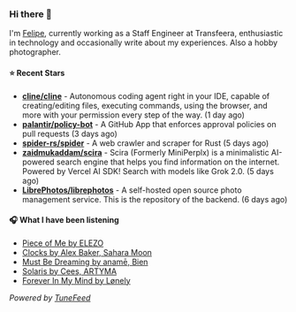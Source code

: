 ### Hi there 👋

I'm [Felipe](https://felipevm.com), currently working as a Staff Engineer at Transfeera, enthusiastic in technology and occasionally write about my experiences. Also a hobby photographer.

#### ⭐ Recent Stars
- **[cline/cline](https://github.com/cline/cline)** - Autonomous coding agent right in your IDE, capable of creating/editing files, executing commands, using the browser, and more with your permission every step of the way. (1 day ago)
- **[palantir/policy-bot](https://github.com/palantir/policy-bot)** - A GitHub App that enforces approval policies on pull requests (3 days ago)
- **[spider-rs/spider](https://github.com/spider-rs/spider)** - A web crawler and scraper for Rust (5 days ago)
- **[zaidmukaddam/scira](https://github.com/zaidmukaddam/scira)** - Scira (Formerly MiniPerplx) is a minimalistic AI-powered search engine that helps you find information on the internet. Powered by Vercel AI SDK! Search with models like Grok 2.0. (5 days ago)
- **[LibrePhotos/librephotos](https://github.com/LibrePhotos/librephotos)** - A self-hosted open source photo management service. This is the repository of the backend. (6 days ago)

#### 🎧 What I have been listening
- [Piece of Me by ELEZO](https://open.spotify.com/track/7cAp1U4PoXGogMPdGOKGoz)
- [Clocks by Alex Baker, Sahara Moon](https://open.spotify.com/track/7nqeKUkuQb3pIiNUas2FEV)
- [Must Be Dreaming by anamē, Bien](https://open.spotify.com/track/17kDoCyWLuTKgSf0Oxr2dV)
- [Solaris by Cees, ARTYMA](https://open.spotify.com/track/1GcdWbSmgDENut5yHaoWb6)
- [Forever In My Mind by Lønely](https://open.spotify.com/track/0q53sOQ3D3dZuW3tFlI7xC)

_Powered by [TuneFeed](https://tunefeed.app?ref=github.com)_
